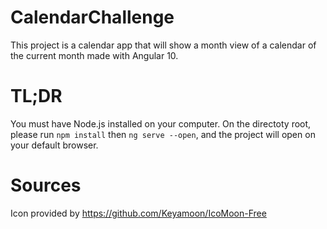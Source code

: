 # CalendarChallenge

This project is a calendar app that will show a month view of a calendar of the current month made with Angular 10.

# TL;DR

You must have Node.js installed on your computer. On the directoty root, please run `npm install` then `ng serve --open`, and the project will open on your default browser.  

# Sources

Icon provided by https://github.com/Keyamoon/IcoMoon-Free
